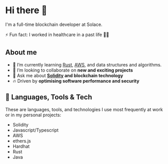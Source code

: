 # Hi there 🤗

I'm a full-time blockchain developer at Solace. 

⚡ Fun fact: I worked in healthcare in a past life 👨‍⚕️

## About me

- 🌱 I’m currently learning [Rust](https://www.rust-lang.org/), [AWS](https://aws.amazon.com/), and data structures and algorithms.
- 👯 I’m looking to collaborate on **new and exciting projects**
- 💬 Ask me about **[Solidity](https://soliditylang.org/) and blockchain technology**
- 🔥 Driven by **optimising software performance and security**

## 🔨 Languages, Tools & Tech

These are languages, tools, and technologies I use most frequently at work or in my personal projects:

- Solidity
- Javascript/Typescript
- AWS
- ethers.js
- Hardhat
- Rust
- Java

<!--
**kyzooghost/kyzooghost** is a ✨ _special_ ✨ repository because its `README.md` (this file) appears on your GitHub profile.

Here are some ideas to get you started:

- 🔭 I’m currently working on ...
- 🌱 I’m currently learning ...
- 👯 I’m looking to collaborate on ...
- 🤔 I’m looking for help with ...
- 💬 Ask me about ...
- 📫 How to reach me: ...
- 😄 Pronouns: ...
- ⚡ Fun fact: ...
-->
